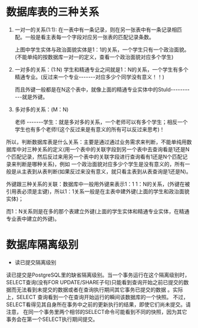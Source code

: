 # 数据库表的三种关系

1. 一对一的关系(1:1):  在一表中有一条记录，则在另一张表中有一条记录相匹配。一般是看主表每一个字段对应另一张表的匹配记录条数。

   上图中学生实体与政治面貌实体是1：1的关系，一个学生只有一个政治面貌。(不能单纯的按数据库一对一的定义，查看一个政治面貌对应多个学生)

2. 一对多的关系：(1:N) 学生和精通专业之间就是1：N的关系，一个学生有多个精通专业。(反过来一个专业-------对应多少个同学没有意义！！)

   而且外键一般都是在N这个表中，就像上面的精通专业实体中的StuId-----------就是外键。

3. 多对多的关系：(M：N) 

    老师 -------学生：就是多对多的关系，一个老师可以有多个学生；相反一个学生也有多个老师!(这个反过来是有意义的所有可以反过来思考)！

所以，判断数据库表是什么关系：主要是通过通过业务需求来判断，不能单纯用数据库中对三种关系的定义(用一个表中的关联字段到另一个表中去查询看是1还是N个匹配记录，然后反过来用另一个表中的关联字段进行查询看有1还是N个匹配记录来判断是哪种关系)，例如 一个政治面貌对应多少个学生是没有意义的，所有一般是从主表到从表判断(如果反过来没有意义，就只看主表到从表查询是1还是N)。

 

外键跟三种关系的关联：数据库中一般用外键来表示1：1  1：N的关系，(外键在被引用表必须是主键)，所以1：1关系一般是在主表中建外键(上面的学生和政治面貌实体)；

而1：N关系则是在多的那个表建立外键(上面的学生实体和精通专业实体，在精通专业表中建立的外键)。

# 数据库隔离级别

* 读已提交隔离级别

读已提交是PostgreSQL里的缺省隔离级别。当一个事务运行在这个隔离级别时， SELECT查询(没有FOR UPDATE/SHARE子句)只能看到查询开始之前已提交的数据而无法看到未提交的数据或者在查询执行期间其它事务已提交的数据 。实际上，SELECT 查询看到一个在查询开始运行的瞬间该数据库的一个快照。 不过，SELECT看得见其自身所在事务中之前的更新执行的结果，即使它们尚未提交。请注意， 在同一个事务里两个相邻的SELECT命令可能看到不同的快照，因为其它事务会在第一个SELECT执行期间提交。